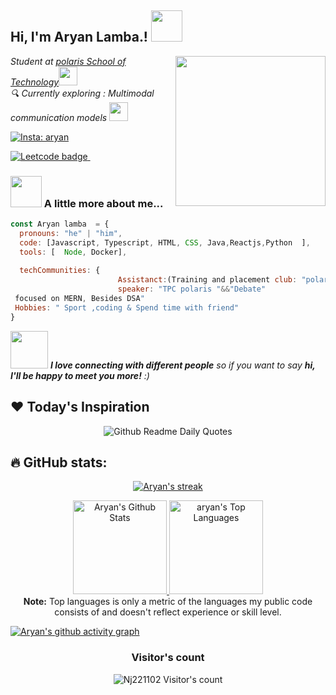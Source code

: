 <h2> Hi, I'm Aryan Lamba.!  <img src="https://media.giphy.com/media/WUm2STzv0N5fl3ezyr/giphy.gif" width="50"></h2>
<img align='right' src="output-onlinegiftools.gif" width="240">
<p><em> Student at <a href="https:https://polariscampus.com/">polaris  School of Technology</a><img src="https://media.giphy.com/media/fYSnHlufseco8Fh93Z/giphy.gif" width="30"></br> 🔍 Currently exploring : Multimodal communication models <img src="https://media.giphy.com/media/WUlplcMpOCEmTGBtBW/giphy.gif" width="30"> 
</em></p>

[![Insta: aryan](https://img.shields.io/twitter/follow/aryanlamba5566?style=social)](https://twitter.com/Aryanlamba011) &nbsp;&nbsp;

<a href="https://leetcode.com/aryan_lamba011/">
    <img src="https://img.shields.io/badge/-LeetCode-black?style=social&logo=Leetcode" alt="Leetcode badge">
</a> &nbsp;&nbsp;


### <img src="https://media.giphy.com/media/VgCDAzcKvsR6OM0uWg/giphy.gif" width="50"> A little more about me...  

```javascript
const Aryan lamba  = {
  pronouns: "he" | "him",
  code: [Javascript, Typescript, HTML, CSS, Java,Reactjs,Python  ],
  tools: [  Node, Docker],
  
  techCommunities: {
                        Assistanct:(Training and placement club: "polaris school of technology",
                        speaker: "TPC polaris "&&"Debate"
 focused on MERN, Besides DSA"
 Hobbies: " Sport ,coding & Spend time with friend"
}
```

<img src="https://media.giphy.com/media/LnQjpWaON8nhr21vNW/giphy.gif" width="60"> <em><b>I love connecting with different people</b> so if you want to say <b>hi, I'll be happy to meet you more!</b> :)</em>

## ❤️ Today's Inspiration
<p align="center">
  <img src="https://readme-daily-quotes.vercel.app/api?font=merienda" alt="Github Readme Daily Quotes">
</p>


##                        🔥 GitHub stats:

<p align="center">
  <a href="https://github.com/lambaaryan011">
    <img title="GitHub Stats" alt="Aryan's streak" src="https://streak-stats.demolab.com/?user=lambaaryan011&layout=compact&theme=react&hide_border=true&bg_color=1F222E&title_color=F85D7F&icon_color=F8D866"/>
  </a>
</p>

<p align="center">
  <a href="https://github.com/lambaaryan011">
    <img alt="Aryan's Github Stats" src="https://github-readme-stats.vercel.app/api?username=lambaaryan011&show_icons=true&include_all_commits=true&count_private=true&theme=react&hide_border=true&bg_color=1F222E&title_color=F85D7F&rank_icon=github&icon_color=F8D866" height="150px"/>
  </a>
  <a href="https://github.com/lambaaryan011">
    <img alt="aryan's Top Languages" src="https://github-readme-stats.vercel.app/api/top-langs/?username=lambaaryan011&layout=compact&theme=react&hide_border=true&bg_color=1F222E&title_color=F85D7F&icon_color=F8D866&hide=HTML,Jupyter%20Notebook" height="150px"/>
  </a>
  <br/>
  <b>Note:</b> Top languages is only a metric of the languages my public code consists of and doesn't reflect experience or skill level.
</p>



[![Aryan's github activity graph](https://github-readme-activity-graph.vercel.app/graph?username=lambaaryan011&bg_color=1F222E&color=F8D866&line=F85D7F&point=FFFFFF&area=true&hide_border=true)](https://github.com/Nj221102/github-readme-activity-graph)
<h3 align="center">Visitor's count</h3>
<p align="center"><img src="https://profile-counter.glitch.me/{Nj221102}/count.svg/" alt="Nj221102 Visitor's count" /></p>
